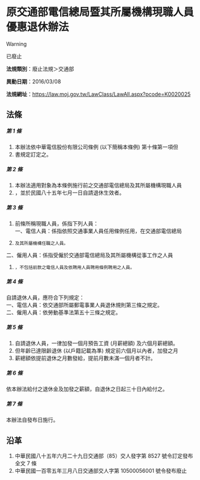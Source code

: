 # 原交通部電信總局暨其所屬機構現職人員優惠退休辦法


> [!WARNING]
> 已廢止


**法規類別**：廢止法規＞交通部

**異動日期**：2016/03/08  

**法規網址**：https://law.moj.gov.tw/LawClass/LawAll.aspx?pcode=K0020025



## 法條
##### 第 1 條
1. 本辦法依中華電信股份有限公司條例 (以下簡稱本條例) 第十條第一項但
1. 書規定訂定之。

##### 第 2 條
1. 本辦法適用對象為本條例施行前之交通部電信總局及其所屬機構現職人員
1. ，並於民國八十五年七月一日自請退休生效者。

##### 第 3 條
1. 前條所稱現職人員，係指下列人員：  
一、電信人員：係指依照交通事業人員任用條例任用，在交通部電信總局
1.     及其所屬機構任職之人員。  
二、僱用人員：係指受僱於交通部電信總局及其所屬機構從事工作之人員
1.     ，不包括前款之電信人員及依聘用人員聘用條例聘用之人員。

##### 第 4 條
自請退休人員，應符合下列規定：  
一、電信人員：依交通部所屬郵電事業人員退休規則第三條之規定。  
二、僱用人員：依勞動基準法第五十三條之規定。

##### 第 5 條
1. 自請退休人員，一律加發一個月預告工資 (月薪總額) 及六個月薪總額。
1. 但年齡已達限齡退休 (以戶籍記載為準) 規定前六個月以內者，加發之月
1. 薪總額依提前退休之月數發給，提前月數未滿一個月者不計。

##### 第 6 條
依本辦法給付之退休金及加發之薪額，自退休之日起三十日內給付之。

##### 第 7 條
本辦法自發布日施行。

## 沿革
1. 中華民國八十五年六月二十九日交通部（85）交人發字第 8527 號令訂定發布全文 7  條
1. 中華民國一百零五年三月八日交通部交人字第 10500056001  號令發布廢止
